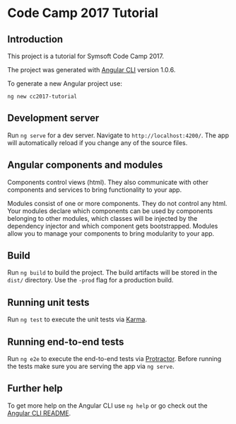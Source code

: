 # Code Camp 2017 Tutorial

## Introduction

This project is a tutorial for Symsoft Code Camp 2017.

The project was generated with [Angular CLI](https://github.com/angular/angular-cli) version 1.0.6.

To generate a new Angular project use:
 
``ng new cc2017-tutorial`` 

## Development server

Run `ng serve` for a dev server. Navigate to `http://localhost:4200/`. The app will automatically reload if you change any of the source files.

## Angular components and modules

Components control views (html). They also communicate with other components and services to bring functionality to your app.

Modules consist of one or more components. They do not control any html. Your modules declare which components can be used by components belonging to other modules, which classes will be injected by the dependency injector and which component gets bootstrapped. Modules allow you to manage your components to bring modularity to your app.

## Build

Run `ng build` to build the project. The build artifacts will be stored in the `dist/` directory. Use the `-prod` flag for a production build.

## Running unit tests

Run `ng test` to execute the unit tests via [Karma](https://karma-runner.github.io).

## Running end-to-end tests

Run `ng e2e` to execute the end-to-end tests via [Protractor](http://www.protractortest.org/).
Before running the tests make sure you are serving the app via `ng serve`.

## Further help

To get more help on the Angular CLI use `ng help` or go check out the [Angular CLI README](https://github.com/angular/angular-cli/blob/master/README.md).
